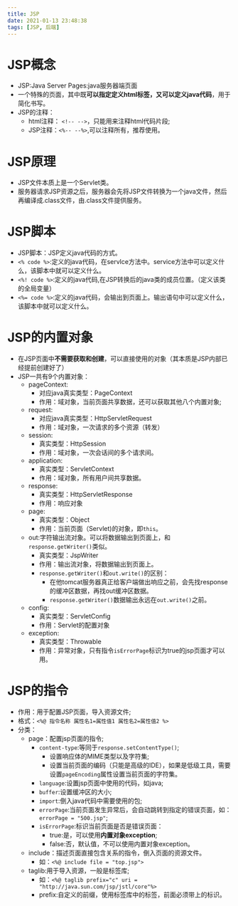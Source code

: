 ```yaml
---
title: JSP
date: 2021-01-13 23:48:38
tags: [JSP, 后端]
---
```

# JSP概念

* JSP:Java Server Pages:java服务器端页面
* 一个特殊的页面，其中既**可以指定定义html标签，又可以定义java代码**，用于简化书写。
* JSP的注释：
  * html注释： `<!-- -->`，只能用来注释html代码片段;
  * JSP注释：`<%-- --%>`,可以注释所有，推荐使用。

# JSP原理

* JSP文件本质上是一个Servlet类。
* 服务器请求JSP资源之后，服务器会先将JSP文件转换为一个java文件，然后再编译成.class文件，由.class文件提供服务。

# JSP脚本

* JSP脚本：JSP定义java代码的方式。
* `<% code %>`:定义的java代码，在servlce方法中。service方法中可以定义什么，该脚本中就可以定义什么。
* `<%! code %>`:定义的java代码,在JSP转换后的java类的成员位置。（定义该类的全局变量）
* `<%= code %>`:定义的java代码，会输出到页面上。输出语句中可以定义什么，该脚本中就可以定义什么。

# JSP的内置对象

* 在JSP页面中**不需要获取和创建**，可以直接使用的对象（其本质是JSP内部已经提前创建好了）
* JSP一共有9个内置对象：
  * pageContext:
    * 对应java真实类型：PageContext
    * 作用：域对象，当前页面共享数据，还可以获取其他八个内置对象;
  * request:
    * 对应java真实类型：HttpServletRequest
    * 作用：域对象，一次请求的多个资源（转发）
  * session:
    * 真实类型：HttpSession
    * 作用：域对象，一次会话间的多个请求间。
  * application:
    * 真实类型：ServletContext
    * 作用：域对象，所有用户间共享数据。
  * response:
    * 真实类型：HttpServletResponse
    * 作用：响应对象
  * page:
    * 真实类型：Object
    * 作用：当前页面（Servlet)的对象，即`this`。
  * out:字符输出流对象。可以将数据输出到页面上，和`response.getWriter()`类似。
    * 真实类型：JspWriter
    * 作用：输出流对象，将数据输出到页面上。
    * `response.getWriter()`和`out.write()`的区别：
      * 在他tomcat服务器真正给客户端做出响应之前，会先找response的缓冲区数据，再找out缓冲区数据。
      * `response.getWriter()`数据输出永远在`out.write()`之前。
  * config:
    * 真实类型：ServletConfig
    * 作用：Servlet的配置对象
  * exception:
    * 真实类型：Throwable
    * 作用：异常对象，只有指令`isErrorPage`标识为true的jsp页面才可以用。

# JSP的指令

* 作用：用于配置JSP页面，导入资源文件;
* 格式：`<%@ 指令名称 属性名1=属性值1 属性名2=属性值2 %>`
* 分类：
  * page：配置jsp页面的指令;
    * `content-type`:等同于`response.setContentType()`;
      * 设置响应体的MIME类型以及字符集;
      * 设置当前页面的编码（只能是高级的IDE），如果是低级工具，需要设置`pageEncoding`属性设置当前页面的字符集。
    * `language`:设置jsp页面中使用的代码，如java;
    * `buffer`:设置缓冲区的大小;
    * `import`:倒入java代码中需要使用的包;
    * `errorPage`:当前页面发生异常后，会自动跳转到指定的错误页面，如：`errorPage = "500.jsp"`;
    * `isErrorPage`:标识当前页面是否是错误页面：
      * true:是，可以使用**内置对象exception**;
      * false:否，默认值，不可以使用内置对象exception。
  * include：描述页面直接包含关系的指令，倒入页面的资源文件。
    * 如：`<%@ include file = "top.jsp">`
  * taglib:用于导入资源，一般是标签库;
    * 如：`<%@ taglib prefix="c" uri = "http://java.sun.com/jsp/jstl/core"%>`
    * prefix:自定义的前缀，使用标签库中的标签，前面必须带上的标识。

